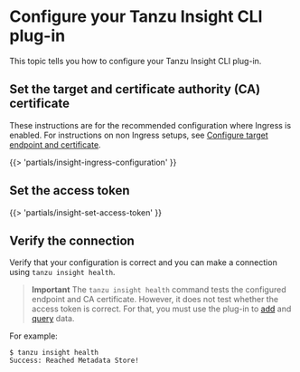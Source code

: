 # Configure your Tanzu Insight CLI plug-in

This topic tells you how to configure your Tanzu Insight CLI plug-in.

## <a id='set-tar-cert'></a>Set the target and certificate authority (CA) certificate

These instructions are for the recommended configuration where Ingress is enabled. For
instructions on non Ingress setups,
see [Configure target endpoint and certificate](../../scst-store/using-encrypted-connection.hbs.md#additional-resources).

{{> 'partials/insight-ingress-configuration' }}

## <a id='set-access-token'></a>Set the access token

{{> 'partials/insight-set-access-token' }}

## <a id='check-con'></a>Verify the connection

Verify that your configuration is correct and you can make a connection using `tanzu insight health`.

> **Important** The `tanzu insight health` command tests the configured endpoint and CA certificate.
> However, it does not test whether the access token is correct.
> For that, you must use the plug-in to [add](add-data.hbs.md) and [query](query-data.hbs.md) data.

For example:

```console
$ tanzu insight health
Success: Reached Metadata Store!
```
